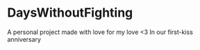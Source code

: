 # DaysWithoutFighting
A personal project made with love for my love &lt;3 In our first-kiss anniversary 
